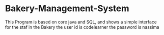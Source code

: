 # Bakery-Management-System
This Program is based on core java and SQL, and shows a simple interface for the staf in the Bakery
the user id is codelearner
the password is nassima 
